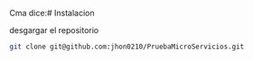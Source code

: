 Cma dice:# Instalacion

desgargar el repositorio

```bash
git clone git@github.com:jhon0210/PruebaMicroServicios.git 
``` 